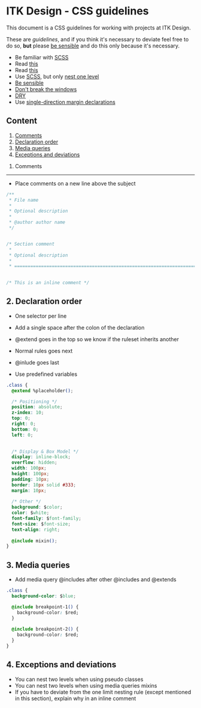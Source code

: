 ITK Design - CSS guidelines
==========

This document is a CSS guidelines for working with projects at ITK Design.

These are *guidelines*, and if you think it's necessary to deviate feel free to do so, **but** please [be sensible](http://csswizardry.com/2010/08/semantics-and-sensibility/) and do this only because it's necessary.


* Be familiar with [SCSS](http://sass-lang.com/)
* Read [this](http://www.jakobloekkemadsen.com/2013/07/css-abstractions-done-right/)
* Read [this](http://www.jakobloekkemadsen.com/2012/09/tdcss-js/)
* Use [SCSS](http://sass-lang.com), but only [nest one level](#exceptions-and-deviations)
* [Be sensible](http://csswizardry.com/2010/08/semantics-and-sensibility/)
* [Don't break the windows](http://www.rtuin.nl/2012/08/software-development-and-the-broken-windows-theory/)
* [DRY](http://en.wikipedia.org/wiki/Don%27t_repeat_yourself)
* Use [single-direction margin declarations](http://csswizardry.com/2012/06/single-direction-margin-declarations/)

Content
----------

1. [Comments](#comments)
2. [Declaration order](#declaration-order)
3. [Media queries](#media-queries)
4. [Exceptions and deviations](#exceptions-and-deviations)

<a name="comments"></a>
1. Comments
----------

* Place comments on a new line above the subject

```css
/**
 * File name
 *
 * Optional description
 *
 * @author author name
 */ 


/* Section comment
 *
 * Optional description
 *
 * ========================================================================== */
   

/* This is an inline comment */
```

<a name="declaration-order"></a>
2. Declaration order
----------

* One selector per line
* Add a single space after the colon of the declaration
* @extend goes in the top so we know if the ruleset inherits another
* Normal rules goes next
* @inlude goes last

* Use predefined variables

```css
.class {
  @extend %placeholder();

  /* Positioning */
  position: absolute;
  z-index: 10;
  top: 0;
  right: 0;
  bottom: 0;
  left: 0;  
  

  /* Display & Box Model */
  display: inline-block;
  overflow: hidden;
  width: 100px;
  height: 100px;
  padding: 10px;
  border: 10px solid #333;
  margin: 10px;
  
  /* Other */
  background: $color;
  color: $white;
  font-family: $font-family;
  font-size: $font-size;
  text-align: right;
  
  @include mixin();
}
```

<a name="media-queries"></a>
3. Media queries
----------

* Add media query @includes after other @includes and @extends

```css
.class {  
  background-color: $blue;

  @include breakpoint-1() {
  	background-color: $red;
  }
  
  @include breakpoint-2() {
  	background-color: $red;
  }
}
```

<a name="exceptions-and-deviations"></a>
4. Exceptions and deviations
----------

* You can nest two levels when using pseudo classes
* You can nest two levels when using media queries mixins
* If you have to deviate from the one limit nesting rule (except mentioned in this section), explain why in an inline comment